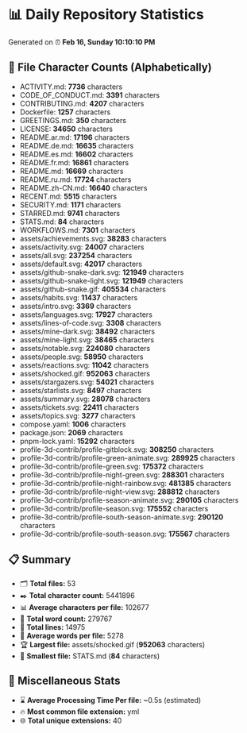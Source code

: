 # 📊 Daily Repository Statistics
Generated on ⏰ **Feb 16, Sunday 10:10:10 PM**

## 📂 File Character Counts (Alphabetically)
- ACTIVITY.md: **7736** characters
- CODE_OF_CONDUCT.md: **3391** characters
- CONTRIBUTING.md: **4207** characters
- Dockerfile: **1257** characters
- GREETINGS.md: **350** characters
- LICENSE: **34650** characters
- README.ar.md: **17196** characters
- README.de.md: **16635** characters
- README.es.md: **16602** characters
- README.fr.md: **16861** characters
- README.md: **16669** characters
- README.ru.md: **17724** characters
- README.zh-CN.md: **16640** characters
- RECENT.md: **5515** characters
- SECURITY.md: **1171** characters
- STARRED.md: **9741** characters
- STATS.md: **84** characters
- WORKFLOWS.md: **7301** characters
- assets/achievements.svg: **38283** characters
- assets/activity.svg: **24007** characters
- assets/all.svg: **237254** characters
- assets/default.svg: **42017** characters
- assets/github-snake-dark.svg: **121949** characters
- assets/github-snake-light.svg: **121949** characters
- assets/github-snake.gif: **405534** characters
- assets/habits.svg: **11437** characters
- assets/intro.svg: **3369** characters
- assets/languages.svg: **17927** characters
- assets/lines-of-code.svg: **3308** characters
- assets/mine-dark.svg: **38492** characters
- assets/mine-light.svg: **38465** characters
- assets/notable.svg: **224080** characters
- assets/people.svg: **58950** characters
- assets/reactions.svg: **11042** characters
- assets/shocked.gif: **952063** characters
- assets/stargazers.svg: **54021** characters
- assets/starlists.svg: **8497** characters
- assets/summary.svg: **28078** characters
- assets/tickets.svg: **22411** characters
- assets/topics.svg: **3277** characters
- compose.yaml: **1006** characters
- package.json: **2069** characters
- pnpm-lock.yaml: **15292** characters
- profile-3d-contrib/profile-gitblock.svg: **308250** characters
- profile-3d-contrib/profile-green-animate.svg: **289925** characters
- profile-3d-contrib/profile-green.svg: **175372** characters
- profile-3d-contrib/profile-night-green.svg: **288301** characters
- profile-3d-contrib/profile-night-rainbow.svg: **481385** characters
- profile-3d-contrib/profile-night-view.svg: **288812** characters
- profile-3d-contrib/profile-season-animate.svg: **290105** characters
- profile-3d-contrib/profile-season.svg: **175552** characters
- profile-3d-contrib/profile-south-season-animate.svg: **290120** characters
- profile-3d-contrib/profile-south-season.svg: **175567** characters

## 📋 Summary
- 🗂️ **Total files:** 53
- ✒️ **Total character count:** 5441896
- 📊 **Average characters per file:** 102677
- 📝 **Total word count:** 279767
- 🧾 **Total lines:** 14975
- 📐 **Average words per file:** 5278
- 🏆 **Largest file:** assets/shocked.gif (**952063** characters)
- 🥉 **Smallest file:** STATS.md (**84** characters)

## 🌟 Miscellaneous Stats
- ⌛ **Average Processing Time Per file:** ~0.5s (estimated)
- 🔥 **Most common file extension:** yml
- 🌐 **Total unique extensions:** 40
